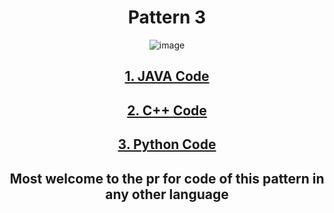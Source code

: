 <div align="center">
<h1>Pattern 3</h1>

![image](https://user-images.githubusercontent.com/79747022/146049449-01515f91-f617-4c71-8112-d1ddbf3b7cd1.png)

## <a href="https://github.com/Jaideep25-tech/pattern_programs/blob/main/patter%20%233/code.java">1. JAVA Code</a>
  
## <a href="https://github.com/Jaideep25-tech/pattern_programs/blob/main/patter%20%233/code.cpp">2. C++ Code</a>
  
## <a href="https://github.com/Jaideep25-tech/pattern_programs/blob/main/patter%20%233/code.py">3. Python Code</a>
  
## Most welcome to the pr for code of this pattern in any other language
</div>
